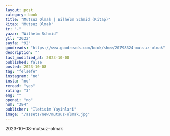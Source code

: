 ```yaml
---
layout: post
category: book
title: "Mutsuz Olmak | Wilhelm Schmid (Kitap)"
kitap: "Mutsuz Olmak"
tr: "-"
yazar: "Wilhelm Schmid"
yil: "2022"
sayfa: "92"
goodreads: "https://www.goodreads.com/book/show/20798324-mutsuz-olmak"
description: ""
last_modified_at: 2023-10-08
published: false
posted: 2023-10-08
tag: "felsefe"
instagram: "no"
insta: "no"
reread: "yes"
rating: "3"
eng: ""
openai: "no"
num: "384"
publisher: "Iletisim Yayinlari"
image: "/assets/new/mutsuz-olmak.jpg"
---
```


2023-10-08-mutsuz-olmak
